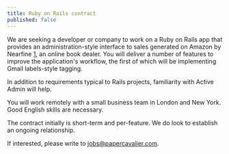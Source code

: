 ```yaml
---
title: Ruby on Rails contract 
published: false
---
```

We are seeking a developer or company to work on a Ruby on Rails app that provides an administration-style interface to sales generated on Amazon by Nearfine [1], an online book dealer. You will deliver a number of features to improve the application's workflow, the first of which will be implementing Gmail labels-style tagging.

In addition to requirements typical to Rails projects, familiarity with Active Admin will help.

You will work remotely with a small business team in London and New York. Good English skills are necessary.

The contract initially is short-term and per-feature. We do look to establish an ongoing relationship.

If interested, please write to jobs@papercavalier.com.

[1]: https://nearfine.com
